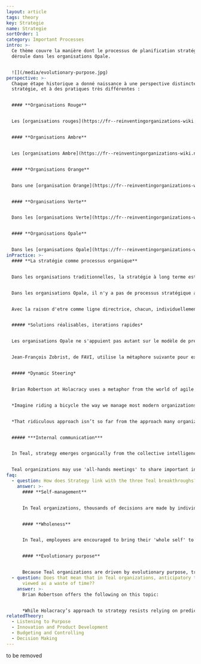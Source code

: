 ```yaml
---
layout: article
tags: theory
key: Strategie
name: Strategie
sortOrder: 1
category: Important Processes
intro: >-
  Ce thème couvre la manière dont le processus de planification stratégique se
  déroule dans les organisations Opale.


  ![](/media/evolutionary-purpose.jpg)
perspective: >-
  Chaque étape historique a donné naissance à une perspective distincte sur la
  stratégie, et à des pratiques très différentes :


  #### **Organisations Rouge**


  Les [organisations rouges](https://fr--reinventingorganizations-wiki.netlify.app/theory/red-organizations/) ne développent généralement pas d'objectifs ou de stratégies à long terme au-delà de la survie. Le(s) chef(s) cherche(nt) à obtenir des gains à court terme pour maintenir le pouvoir, et à répondre aux menaces et aux opportunités lorsqu'elles se présentent.


  #### **Organisations Ambre**


  Les [organisations Ambre](https://fr--reinventingorganizations-wiki.netlify.app/theory/amber-paradigm-and-organizations/) peuvent développer des stratégies mais ne les mettent pas en avant, car le monde est considéré comme relativement immuable et prévisible. L'accent est plutôt mis sur les processus. Dans la mesure où des stratégies sont développées, elles le sont uniquement au sommet de la hiérarchie. Les décisions sont transmises aux travailleurs au bas de l'échelle, l'information n'étant partagée qu'en cas de besoin.


  #### **Organisations Orange**


  Dans une [organisation Orange](https://fr--reinventingorganizations-wiki.netlify.app/theory/orange-paradigm-and-organizations/), la stratégie devient beaucoup plus importante, car le monde est considéré comme de plus en plus dynamique. Cependant, si le monde est considéré comme de plus en plus compliqué, il est toujours considéré comme prévisible. La stratégie reste généralement un processus très descendant, mais elle passe du "commande et contrôle" à "prévoit et contrôle". Afin de maintenir un avantage concurrentiel, le paradigme orange conclut que de larges pans de l'organisation doivent être responsabilisés et bénéficier d'une certaine marge de manœuvre pour penser et exécuter par eux-mêmes. C'est ainsi qu'est née la gestion par objectifs - la direction générale formule une orientation générale et décline en cascade les objectifs et les jalons pour atteindre le résultat souhaité. Cela a donné lieu à des processus familiers tels que la planification stratégique, le budget annuel, les tableaux de bord et les indicateurs clés de performance.


  #### **Organisations Verte**


  Dans les [organisations Verte](https://fr--reinventingorganizations-wiki.netlify.app/theory/green-paradigm-and-organizations/), la structure organisationnelle est davantage décentralisée : les échelons inférieurs sont de plus en plus responsabilisés et l'une des principales responsabilités des dirigeants est de faciliter cette responsabilisation. Toutefois, les organisations Verte conservent généralement une certaine forme de structure hiérarchique, la direction stratégique venant principalement du sommet. La stratégie est aussi désormais mise au service d'une finalité, qui va au-delà des objectifs orange que sont le gain et le profit.


  #### **Organisations Opale**


  Dans les [organisations Opale](https://fr--reinventingorganizations-wiki.netlify.app/theory/teal-paradigm-and-organizations/), le pouvoir est diffus. L'auto-gouvernance remplace la hiérarchie. La réflexion stratégique peut venir de n'importe où, pas seulement du sommet. Les membres de l'équipe peuvent offrir des conseils, suggérer des initiatives, recommander des changements - à condition de consulter les parties intéressées en cours de route. L'utilisation du "processus de sollicitation d'avis" est l'ingrédient essentiel. La stratégie est également inextricablement liée à la finalité, et la planification stratégique conventionnelle est remplacée par une "LISTENING TO PURPOSE".
inPractice: >-
  #### **La stratégie comme processus organique**


  Dans les organisations traditionnelles, la stratégie à long terme est décidée par ceux qui sont au sommet - généralement le PDG et l'équipe de direction. Les stratégies sont développées par le biais d'un processus qui commence par l'examen, par la direction, d'informations confidentielles et sensibles. Ces informations peuvent consister en des prédictions à long terme et des plans et solutions pour tirer parti des opportunités qu'elles prévoient. Les plans deviennent des objectifs annuels, avec des différentes cibles. Une documentation détaillée décrit le plan d'action préétabli. La nouvelle orientation/le nouveau plan est communiqué de haut en bas.


  Dans les organisations Opale, il n'y a pas de processus stratégique au sens classique du terme. Au lieu d'une direction fixée par le sommet, les membres de ces organisations "LISTEN" la raison d'etre de l'organisation et obtiennent ainsi une idée générale de la direction que l'organisation pourrait être appelée à prendre. Un plan plus détaillé n'est pas nécessaire. Cela limiterait les possibilités à un plan étroit et préétabli.


  Avec la raison d'etre comme ligne directrice, chacun, individuellement et collectivement, est habilité à percevoir ce qui pourrait être demandé. La stratégie se développe de manière organique, tout le temps, partout, alors que les gens proposent leurs idées et les testent sur le terrain. L'organisation évolue, se transforme, s'étend ou se contracte, en réponse à un processus d'intelligence collective. La réalité est le grand arbitre, pas le PDG, le conseil d'administration ou un comité. Ce qui fonctionne prend de l'élan et de l'énergie au sein de l'organisation ; les autres idées ne sont pas retenues et s'étiolent. \[Laloux, Frederic (2014-02-09). Reinventing Organizations: A Guide to Creating Organizations Inspired by the Next Stage of Human Consciousness (Kindle Locations 4506-4509). Nelson Parker. Kindle Edition.]


  ##### *Solutions réalisables, iterations rapides*


  Les organisations Opale ne s'appuient pas autant sur le modèle de prédiction et de contrôle. Si la prévision de l'avenir peut être utile dans un monde *complexe*, elle est moins pertinente dans un monde de plus en plus *complexe*. Fortes de cette compréhension, les organisations Opale ont tendance à mettre en œuvre dès aujourd'hui des solutions viables, qui peuvent être améliorées à tout moment. Les entreprises ne sont pas enchaînées à des processus de planification stratégique, ni poussées à atteindre des objectifs qui pourraient être rapidement dépassés. Ces entreprises sont plus libres de progresser rapidement, par le biais d'itérations rapides, et de réviser les stratégies si nécessaire.


  Jean-François Zobrist, de FAVI, utilise la métaphore suivante pour expliquer la différence. Un avion comme un Boeing 747 est un système *compliqué*. Il y a des millions de pièces qui doivent fonctionner ensemble de manière transparente. Mais tout peut être cartographié ; si vous modifiez une seule pièce, vous devriez être en mesure de prévoir toutes les conséquences. Un bol de spaghetti est un système *complexe*. Même s'il ne comporte que quelques dizaines de "pièces", il est pratiquement impossible de prévoir ce qui se passera lorsque vous tirerez sur l'extrémité d'un brin de spaghetti qui dépasse du bol. \[Laloux, Frederic (2014-02-09). Reinventing Organizations: A Guide to Creating Organizations Inspired by the Next Stage of Human Consciousness (Kindle Locations 4577-4581). Nelson Parker. Kindle Edition.]


  ##### *Dynamic Steering*


  Brian Robertson at Holacracy uses a metaphor from the world of agile software development to describe how the planning process differs in Teal organizations:


  *Imagine riding a bicycle the way we manage most modern organizations. You would hold a big meeting to decide the angle at which you should hold the handlebars; you’d map your journey in as much detail as possible, factoring in all known obstacles and the exact timing and degree to which you would need to adjust your course to avoid these. Then you would get on the bicycle, hold the handlebars rigidly at the angle calculated, close your eyes, and steer according to plan. Odds are you would not reach your target, even if you did manage to keep the bicycle upright for the entire trip. When the bicycle falls over, you might ask: “Why didn’t we get this right the first time?” And maybe: “Who screwed up?”*


  *That ridiculous approach isn’t so far from the approach many organizations take to strategic planning. By contrast, Holacracy helps an organization operate more like the way we actually ride a bicycle, using a dynamic steering paradigm. Dynamic steering means constant adjustment in light of real feedback, which makes for a more organic and emergent path. If you watch even the most skilled cyclist, you’ll see a slight but constant weaving, as the rider constantly takes in sensory feedback about his present state and environment, and makes minor corrections to direction, speed, balance, and aerodynamics. Weaving arises because the rider maintains a dynamic equilibrium while moving forward, using rapid feedback to stay within the many constraints of the environment and equipment. Instead of wasting a lot of time and energy predicting exactly the “right” path in advance, he instead holds his purpose in mind, stays present in the moment, and finds the most natural way forward as he goes. That’s not to say the rider doesn’t have a plan or at least some sense of his likely route, just that he gains more control, not less, by surrendering to present reality continuously and trusting his capacity to sense and respond in the moment. Similarly, we have the opportunity to get more control in our organizations by more relentlessly facing reality and adapting continuously. When we become attached to a specific predicted outcome, there’s a risk we will get stuck fighting reality when it doesn’t conform to our prediction.*^\[Robertson, Brian J. (2015-06-02). Holacracy: The New Management System for a Rapidly Changing World (Kindle Locations 1765-1781). Henry Holt and Co.. Kindle Edition.]


  ##### ***Internal communication***


  In Teal, strategy emerges organically from the collective intelligence of everyone in the organization. This collective intelligence is encouraged by sharing company data and information. As everyone is 'in the know', information is available to all to offer strategic suggestions.


  Teal organizations may use 'all-hands meetings' to share important information, and to discuss the organization's response. This reflects trust in the organization's collective intelligence. It also rejects the notion that a only small group of people at the top could master all the complex information necessary to make sound strategic choices.^\[Frederic. Reinventing Organizations (pp110-112). Nelson Parker, 2014.]
faq:
  - question: How does Strategy link with the three Teal breakthroughs?
    answer: >-
      #### **Self-management**


      In Teal organizations, thousands of decisions are made by individuals and teams who are trusted to do the right thing. Plans are not handed down from the top with little room to maneuver. People are trusted to plan, make improvements, and execute.


      #### **Wholeness**


      In Teal, employees are encouraged to bring their 'whole self' to work: the emotional, the intuitive, and the spiritual are all welcome. The workplace becomes more holistic as a result. This allows for, and encourages, reflection and mindfulness. Reflection on the company's purpose and direction is encouraged.


      #### **Evolutionary purpose**


      Because Teal organizations are driven by evolutionary purpose, traditional strategic planning is replaced by the process of listening to purpose. The purpose of an organization is a manifestation of its collective intelligence, and so its direction cannot be mandated from the top down.
  - question: Does that mean that in Teal organizations, anticipatory thinking is
      viewed as a waste of time??
    answer: >-
      Brian Robertson offers the following on this topic:


      *While Holacracy’s approach to strategy resists relying on predictions, that’s not to say all forward-looking projections and anticipatory thinking are useless. In this regard, it’s helpful to understand the difference between a prediction and a projection. “Predict” comes from the Latin præ-, “before,” and dicere, “to say”— thus it literally means “to say before,” or “to foretell, prophesize.” “Project,” on the other hand, is from the Latin pro-, “forward,” and jacere, “to throw”— thus, “to throw forth.” In order to throw forth, you must be firmly grounded in the place you are starting from: the present reality. Getting real data and “throwing it forth” to get a sense of where events are headed is often useful to better understand your context, and it is different than “foretelling and prophesizing” where reality will be in the future.*^[Robertson, Brian J. (2015-06-02). Holacracy: The New Management System for a Rapidly Changing World (Kindle Locations 1834-1842). Henry Holt and Co.. Kindle Edition.]
relatedTheory:
  - Listening to Purpose
  - Innovation and Product Development
  - Budgeting and Controlling
  - Decision Making
---
```

to be removed